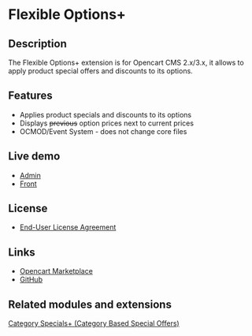 # Flexible Options+

## Description
The Flexible Options+ extension is for Opencart CMS 2.x/3.x, it allows to apply product special offers and discounts to its options.

## Features
* Applies product specials and discounts to its options
* Displays ~~previous~~ option prices next to current prices
* OCMOD/Event System - does not change core files

## Live demo
* [Admin](http://ocmod.freevar.com/oc3020/a/admin/index.php?route=extension/module/flexible_options)
* [Front](http://ocmod.freevar.com/oc3020/a)

## License
* [End-User License Agreement](https://git.io/JTScw)

## Links
* [Opencart Marketplace](https://www.opencart.com/index.php?route=marketplace/extension/info&extension_id=40391)
* [GitHub](https://git.io/JUVfk)

## Related modules and extensions
[Category Specials+ (Category Based Special Offers)](https://www.opencart.com/index.php?route=marketplace/extension/info&extension_id=40385)
